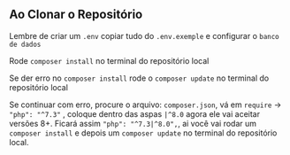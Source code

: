 ## Ao Clonar o Repositório

<bold> Lembre de criar um `.env` copiar tudo do `.env.exemple` e configurar o `banco de dados` </bold>

<bold> Rode `composer install` no terminal do repositório local </bold>

<bold> Se der erro no `composer install` rode o `composer update` no terminal do repositório local </bold>

<bold> Se continuar com erro, procure o arquivo: `composer.json`, vá em `require` -> `"php": "^7.3"` , 
       coloque dentro das aspas `|^8.0` agora ele vai aceitar versões 8+.
       Ficará assim `"php": "^7.3|^8.0",`, 
       ai você vai rodar um   `composer install` e depois um `composer update` no terminal do repositório local.

</bold>
